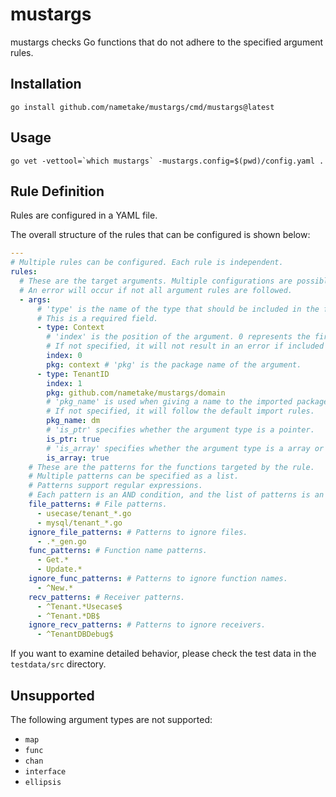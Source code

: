 # mustargs

mustargs checks Go functions that do not adhere to the specified argument rules.

## Installation

```console
go install github.com/nametake/mustargs/cmd/mustargs@latest
```

## Usage

```console
go vet -vettool=`which mustargs` -mustargs.config=$(pwd)/config.yaml .
```

## Rule Definition

Rules are configured in a YAML file.

The overall structure of the rules that can be configured is shown below:

```yaml
---
# Multiple rules can be configured. Each rule is independent.
rules:
  # These are the target arguments. Multiple configurations are possible within each rule.
  # An error will occur if not all argument rules are followed.
  - args:
      # 'type' is the name of the type that should be included in the function's arguments.
      # This is a required field.
      - type: Context
        # 'index' is the position of the argument. 0 represents the first argument of the function.
        # If not specified, it will not result in an error if included anywhere.
        index: 0
        pkg: context # 'pkg' is the package name of the argument.
      - type: TenantID
        index: 1
        pkg: github.com/nametake/mustargs/domain
        # 'pkg_name' is used when giving a name to the imported package.
        # If not specified, it will follow the default import rules.
        pkg_name: dm
        # 'is_ptr' specifies whether the argument type is a pointer.
        is_ptr: true
        # 'is_array' specifies whether the argument type is a array or slice.
        is_array: true
    # These are the patterns for the functions targeted by the rule.
    # Multiple patterns can be specified as a list.
    # Patterns support regular expressions.
    # Each pattern is an AND condition, and the list of patterns is an OR condition.
    file_patterns: # File patterns.
      - usecase/tenant_*.go
      - mysql/tenant_*.go
    ignore_file_patterns: # Patterns to ignore files.
      - .*_gen.go
    func_patterns: # Function name patterns.
      - Get.*
      - Update.*
    ignore_func_patterns: # Patterns to ignore function names.
      - ^New.*
    recv_patterns: # Receiver patterns.
      - ^Tenant.*Usecase$
      - ^Tenant.*DB$
    ignore_recv_patterns: # Patterns to ignore receivers.
      - ^TenantDBDebug$
```

If you want to examine detailed behavior, please check the test data in the `testdata/src` directory.

## Unsupported

The following argument types are not supported:

- `map`
- `func`
- `chan`
- `interface`
- `ellipsis`
